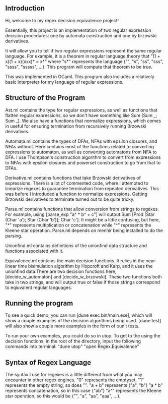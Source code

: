 ## Introduction
Hi, welcome to my regex decision equivalence project!

Essentially, this project is an implementation of two regular expression decision procedures: one by automata construction and one by brzowski derivatives.

It will allow you to tell if two regular expressions represent the same regular language. For example, it is a theorem in regular language theory that "(1 + x)(1 + x)(xxx)* = x*" where "s*" represents the language {"", "s", "ss", "sss", "ssss", "sssss", ...}. This program will compute that theorem to be true.

This was implemented in OCaml. This program also includes a relatively basic interpreter for my language of regular expressions. 

## Structure of the Program
Ast.ml contains the type for regular expressions, as well as functions that flatten regular expressions, so we don't have something like Sum [Sum _; Sum _]. We also have a functions that normalize expressions, which comes in useful for ensuring termination from recursively running Brzowski derivatives. 

Automata.ml contains the types of DFAs, NFAs with epsilon closures, and NFAs without. Here contains most of the functions related to converting expressions to automaton, as well as converting automatons from NFA to DFA. I use Thompson's construction algorithm to convert from expressions to NFAs with epsilon closures and powerset construction to go from that to DFAs. 

Derivative.ml contains functions that take Brzowski derivatives of expressions. There is a lot of commented code, where I attempted to linearize regexes to guarantee termination from repeated derivatives. This was before I introduced a function to normalize expressions. Getting Brzowski derivatives to terminate turned out to be quite tricky.

Parse.ml contains functions that allow conversion from strings to regexes. For example, using [parse_exp "a^ * b^ + c"] will output Sum [Prod [Star (Char 'a'); Star (Char 'b')]; Char 'c']. It might be a little confusing, but here, "*" represents multiplication or concatenation while "^" represents the Kleene star operation. Parse.ml depends on menhir being installed to do the parsing.

Unionfind.ml contains definitions of the unionfind data structure and functions associated with it. 

Equivalence.ml contains the main decision functions. It relies in the near-linear time bisimulation algorithm by Hopcroft and Karp, and it uses the unionfind data.There are two decision functions here, [decide_w_automaton] and [decide_w_brzowski]. These two functions both take in two strings, and will output true or false if those strings correspond to eqiuvalent regular languages.

## Running the program
To see a quick demo, you can run [dune exec bin/main.exe], which will show a couple examples of the decision algorithms being used. [dune test] will also show a couple more examples in the form of ounit tests.

To run your own examples, you could do so in utop. To get to the using the decision functions, in the root of the directory, input the following commands into terminal:
"dune utop"
"open Regex.Equivalence"

## Syntax of Regex Language
The syntax I use for regexes is a little different from what you may encounter
in other regex engines. 
"0" represents the emptyset. 
"1" represents the empty string, so does "".
"a + b" represents {"a", "b"}
"a * b" represents concatenation, so in this case {"ab"}
"a^" represents the Kleene star operation, so this would be {"", "a", "aa", "aaa", ...}.






